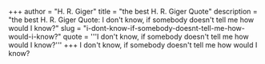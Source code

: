 +++
author = "H. R. Giger"
title = "the best H. R. Giger Quote"
description = "the best H. R. Giger Quote: I don't know, if somebody doesn't tell me how would I know?"
slug = "i-dont-know-if-somebody-doesnt-tell-me-how-would-i-know?"
quote = '''I don't know, if somebody doesn't tell me how would I know?'''
+++
I don't know, if somebody doesn't tell me how would I know?
